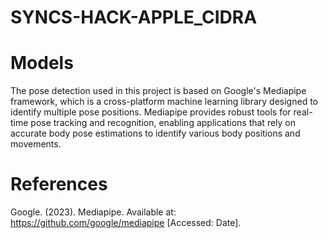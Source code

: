 # SYNCS-HACK-APPLE_CIDRA


# Models
The pose detection used in this project is based on Google's Mediapipe framework, which is a cross-platform machine learning library designed to identify multiple pose positions. Mediapipe provides robust tools for real-time pose tracking and recognition, enabling applications that rely on accurate body pose estimations to identify various body positions and movements.

# References
Google. (2023). Mediapipe. Available at: https://github.com/google/mediapipe [Accessed: Date].
